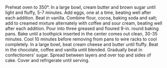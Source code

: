 Preheat oven to 350°. In a large bowl, cream butter and brown sugar until light and fluffy, 5-7 minutes. Add eggs, one at a time, beating well after each addition. Beat in vanilla. Combine flour, cocoa, baking soda and salt; add to creamed mixture alternately with coffee and sour cream, beating well after each addition.
Pour into three greased and floured 9-in. round baking pans. Bake until a toothpick inserted in the center comes out clean, 30-35 minutes. Cool 10 minutes before removing from pans to wire racks to cool completely.
In a large bowl, beat cream cheese and butter until fluffy. Beat in the chocolate, coffee and vanilla until blended. Gradually beat in confectioners' sugar. Spread between layers and over top and sides of cake. Cover and refrigerate until serving.